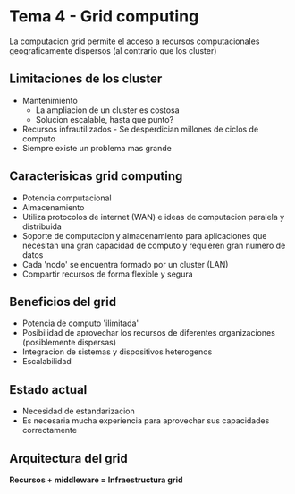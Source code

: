 # Tema 4 - Grid computing

La computacion grid permite el acceso a recursos computacionales geograficamente dispersos (al contrario que los cluster)

## Limitaciones de los cluster

- Mantenimiento
  - La ampliacion de un cluster es costosa
  - Solucion escalable, hasta que punto?
- Recursos infrautilizados - Se desperdician millones de ciclos de computo
- Siempre existe un problema mas grande

## Caracterisicas grid computing

- Potencia computacional
- Almacenamiento
- Utiliza protocolos de internet (WAN) e ideas de computacion paralela y distribuida
- Soporte de computacion y almacenamiento para aplicaciones que necesitan una gran capacidad de computo y requieren gran numero de datos
- Cada 'nodo' se encuentra formado por un cluster (LAN)
- Compartir recursos de forma flexible y segura

## Beneficios del grid

- Potencia de computo 'ilimitada'
- Posibilidad de aprovechar los recursos de diferentes organizaciones (posiblemente dispersas)
- Integracion de sistemas y dispositivos heterogenos
- Escalabilidad

## Estado actual

- Necesidad de estandarizacion
- Es necesaria mucha experiencia para aprovechar sus capacidades correctamente

## Arquitectura del grid

**Recursos + middleware = Infraestructura grid**
